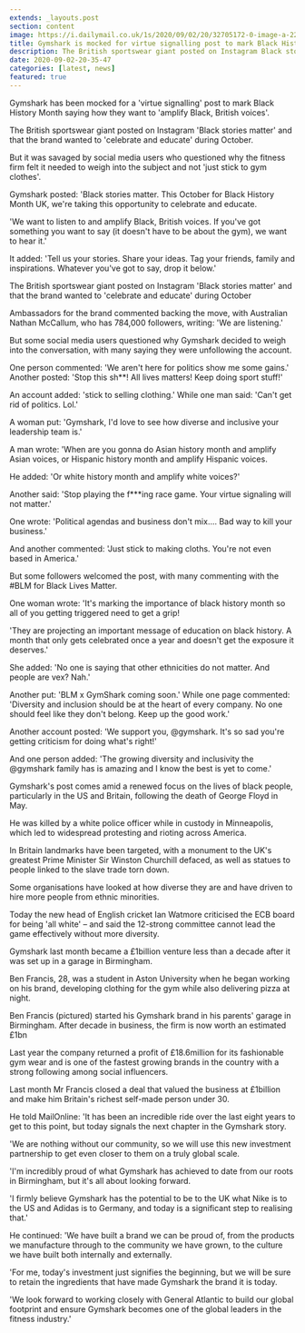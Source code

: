 ```yaml
---
extends: _layouts.post
section: content
image: https://i.dailymail.co.uk/1s/2020/09/02/20/32705172-0-image-a-22_1599075234621.jpg 
title: Gymshark is mocked for virtue signalling post to mark Black History Month 
description: The British sportswear giant posted on Instagram Black stories matter and that the brand wanted to celebrate and educate during October. 
date: 2020-09-02-20-35-47 
categories: [latest, news] 
featured: true 
--- 
```

Gymshark has been mocked for a 'virtue signalling' post to mark Black History Month saying how they want to 'amplify Black, British voices'.

The British sportswear giant posted on Instagram 'Black stories matter' and that the brand wanted to 'celebrate and educate' during October.

But it was savaged by social media users who questioned why the fitness firm felt it needed to weigh into the subject and not 'just stick to gym clothes'.

Gymshark posted: 'Black stories matter. This October for Black History Month UK, we're taking this opportunity to celebrate and educate.

'We want to listen to and amplify Black, British voices. If you've got something you want to say (it doesn't have to be about the gym), we want to hear it.'

It added: 'Tell us your stories. Share your ideas. Tag your friends, family and inspirations. Whatever you've got to say, drop it below.'

The British sportswear giant posted on Instagram 'Black stories matter' and that the brand wanted to 'celebrate and educate' during October

Ambassadors for the brand commented backing the move, with Australian Nathan McCallum, who has 784,000 followers, writing: 'We are listening.'

But some social media users questioned why Gymshark decided to weigh into the conversation, with many saying they were unfollowing the account.

One person commented: 'We aren't here for politics show me some gains.' Another posted: 'Stop this sh**! All lives matters! Keep doing sport stuff!'

An account added: 'stick to selling clothing.' While one man said: 'Can't get rid of politics. Lol.'

A woman put: 'Gymshark, I'd love to see how diverse and inclusive your leadership team is.'

A man wrote: 'When are you gonna do Asian history month and amplify Asian voices, or Hispanic history month and amplify Hispanic voices.

He added: 'Or white history month and amplify white voices?'

Another said: 'Stop playing the f***ing race game. Your virtue signaling will not matter.'

One wrote: 'Political agendas and business don't mix.... Bad way to kill your business.'

And another commented: 'Just stick to making cloths. You're not even based in America.' 













But some followers welcomed the post, with many commenting with the #BLM for Black Lives Matter.

One woman wrote: 'It's marking the importance of black history month so all of you getting triggered need to get a grip!

'They are projecting an important message of education on black history. A month that only gets celebrated once a year and doesn't get the exposure it deserves.'

She added: 'No one is saying that other ethnicities do not matter. And people are vex? Nah.'

Another put: 'BLM x GymShark coming soon.' While one page commented: 'Diversity and inclusion should be at the heart of every company. No one should feel like they don't belong. Keep up the good work.'

Another account posted: 'We support you, @gymshark. It's so sad you're getting criticism for doing what's right!'

And one person added: 'The growing diversity and inclusivity the @gymshark family has is amazing and I know the best is yet to come.'









Gymshark's post comes amid a renewed focus on the lives of black people, particularly in the US and Britain, following the death of George Floyd in May.

He was killed by a white police officer while in custody in Minneapolis, which led to widespread protesting and rioting across America.

In Britain landmarks have been targeted, with a monument to the UK's greatest Prime Minister Sir Winston Churchill defaced, as well as statues to people linked to the slave trade torn down.

Some organisations have looked at how diverse they are and have driven to hire more people from ethnic minorities.

Today the new head of English cricket Ian Watmore criticised the ECB board for being 'all white' – and said the 12-strong committee cannot lead the game effectively without more diversity.

Gymshark last month became a £1billion venture less than a decade after it was set up in a garage in Birmingham.

Ben Francis, 28, was a student in Aston University when he began working on his brand, developing clothing for the gym while also delivering pizza at night.

Ben Francis (pictured) started his Gymshark brand in his parents' garage in Birmingham. After decade in business, the firm is now worth an estimated £1bn

Last year the company returned a profit of £18.6million for its fashionable gym wear and is one of the fastest growing brands in the country with a strong following among social influencers.

Last month Mr Francis closed a deal that valued the business at £1billion and make him Britain's richest self-made person under 30.

He told MailOnline: 'It has been an incredible ride over the last eight years to get to this point, but today signals the next chapter in the Gymshark story. 

'We are nothing without our community, so we will use this new investment partnership to get even closer to them on a truly global scale.

'I'm incredibly proud of what Gymshark has achieved to date from our roots in Birmingham, but it's all about looking forward.

'I firmly believe Gymshark has the potential to be to the UK what Nike is to the US and Adidas is to Germany, and today is a significant step to realising that.' 

He continued: 'We have built a brand we can be proud of, from the products we manufacture through to the community we have grown, to the culture we have built both internally and externally. 

'For me, today's investment just signifies the beginning, but we will be sure to retain the ingredients that have made Gymshark the brand it is today.

'We look forward to working closely with General Atlantic to build our global footprint and ensure Gymshark becomes one of the global leaders in the fitness industry.'

